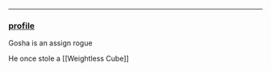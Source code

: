 ___
### [profile](https://www.dndbeyond.com/characters/82923124)

Gosha is an assign rogue 

He once stole a [[Weightless Cube]] 